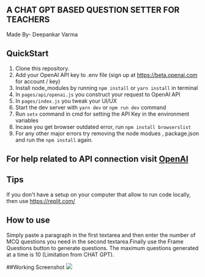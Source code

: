 ## A CHAT GPT BASED QUESTION SETTER FOR TEACHERS
Made By- Deepankar Varma

## QuickStart       

1. Clone this repository.
2. Add your OpenAI API key to .env file (sign up at https://beta.openai.com for account / key)
3. Install node_modules by running `npm install` or `yarn install` in terminal
4. In `pages/api/openai.js` you construct your request to OpenAI API
5. In `pages/index.js` you tweak your UI/UX
6. Start the dev server with `yarn dev` or `npm run dev` command
7. Run `setx` command in cmd for setting the API Key in the environment variables
8. Incase you get browser outdated error, run `npm install browserslist`
9. For any other major errors try removing the node modues , package.json and run the `npm install` again.


## For help related to API connection visit [OpenAI](https://help.openai.com/en/articles/5112595-best-practices-for-api-key-safety)


## Tips

If you don't have a setup on your computer that allow to run code locally, then use https://replit.com/

## How to use

Simply paste a paragraph in the first textarea and then enter the number of MCQ questions you need in the second textarea.Finally use the Frame Questions button to generate questions. The maximum questions generated at a time is 10 (Limitation from CHAT GPT). 

##Working Screenshot
<img src="https://media.licdn.com/dms/image/D4D2CAQFbebGKw3x9Vw/comment-image-shrink_8192_1280/0/1675929395216?e=1676926800&v=beta&t=hoIgugGWAeqQnjt4crQgbDT4t-GtakoVEVrtlKPmRE8"></img>


